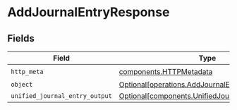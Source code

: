 # AddJournalEntryResponse


## Fields

| Field                                                                                                      | Type                                                                                                       | Required                                                                                                   | Description                                                                                                |
| ---------------------------------------------------------------------------------------------------------- | ---------------------------------------------------------------------------------------------------------- | ---------------------------------------------------------------------------------------------------------- | ---------------------------------------------------------------------------------------------------------- |
| `http_meta`                                                                                                | [components.HTTPMetadata](../../models/components/httpmetadata.md)                                         | :heavy_check_mark:                                                                                         | N/A                                                                                                        |
| `object`                                                                                                   | [Optional[operations.AddJournalEntryResponseBody]](../../models/operations/addjournalentryresponsebody.md) | :heavy_minus_sign:                                                                                         | N/A                                                                                                        |
| `unified_journal_entry_output`                                                                             | [Optional[components.UnifiedJournalEntryOutput]](../../models/components/unifiedjournalentryoutput.md)     | :heavy_minus_sign:                                                                                         | N/A                                                                                                        |